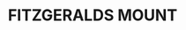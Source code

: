 ---
lastmod: '2025-04-06T06:05:20+00:00'
latitude: -33.571335
layout: suburb
longitude: 149.267666
postcode: '2799'
state: NSW
title: FITZGERALDS MOUNT
url: /nsw/fitzgeralds-mount/
---